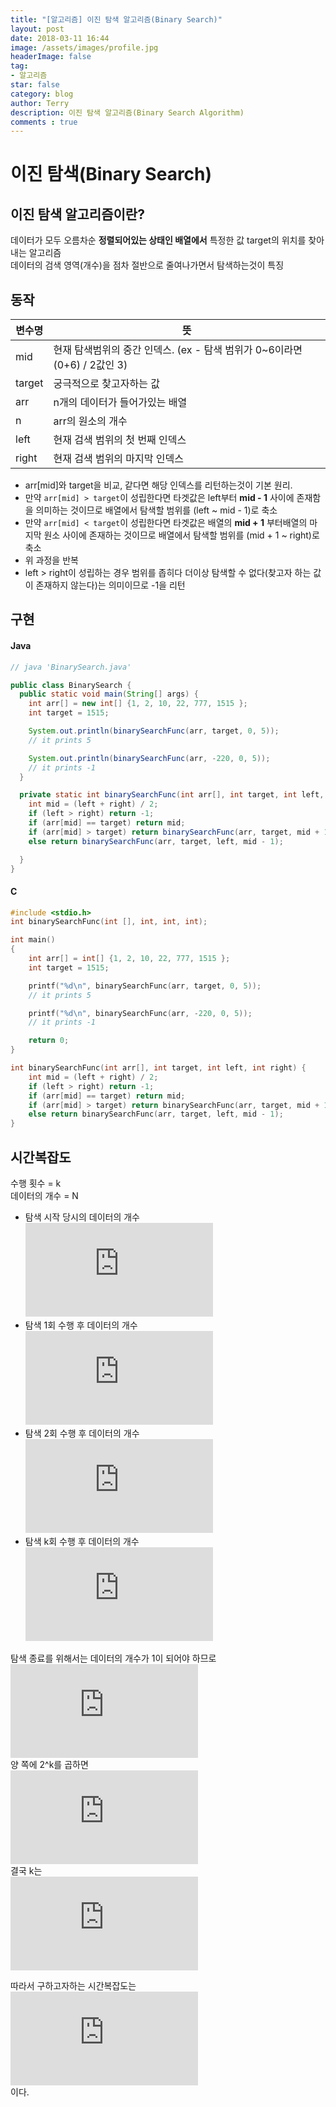 ```yaml
---
title: "[알고리즘] 이진 탐색 알고리즘(Binary Search)"
layout: post
date: 2018-03-11 16:44
image: /assets/images/profile.jpg
headerImage: false
tag:
- 알고리즘
star: false
category: blog
author: Terry
description: 이진 탐색 알고리즘(Binary Search Algorithm)
comments : true
---
```

# 이진 탐색(Binary Search)
## 이진 탐색 알고리즘이란?
데이터가 모두 오름차순 **정렬되어있는 상태인 배열에서** 특정한 값 target의 위치를 찾아내는 알고리즘  
데이터의 검색 영역(개수)을 점차 절반으로 줄여나가면서 탐색하는것이 특징  

## 동작

| 변수명   | 뜻                                                   
| ------ | -------------------------------------------------------------
| mid    | 현재 탐색범위의 중간 인덱스. (ex - 탐색 범위가 0~6이라면 (0+6) / 2값인 3) 
| target | 궁극적으로 찾고자하는 값                                       
| arr    | n개의 데이터가 들어가있는 배열                                   
| n      | arr의 원소의 개수                                         
| left   | 현재 검색 범위의 첫 번째 인덱스                                  
| right  | 현재 검색 범위의 마지막 인덱스                                  

- arr[mid]와 target을 비교, 같다면 해당 인덱스를 리턴하는것이 기본 원리.  
- 만약 `arr[mid] > target`이 성립한다면 타겟값은 left부터 **mid - 1** 사이에 존재함을 의미하는 것이므로 배열에서 탐색할 범위를 (left ~ mid - 1)로 축소
- 만약 `arr[mid] < target`이 성립한다면 타겟값은 배열의 **mid + 1** 부터배열의 마지막 원소 사이에 존재하는 것이므로 배열에서 탐색할 범위를 (mid + 1 ~ right)로 축소
- 위 과정을 반복
- left > right이 성립하는 경우 범위를 좁히다 더이상 탐색할 수 없다(찾고자 하는 값이 존재하지 않는다)는 의미이므로 -1을 리턴

## 구현
#### Java
```java
// java 'BinarySearch.java'

public class BinarySearch {
  public static void main(String[] args) {
    int arr[] = new int[] {1, 2, 10, 22, 777, 1515 };
    int target = 1515;

    System.out.println(binarySearchFunc(arr, target, 0, 5));
    // it prints 5

    System.out.println(binarySearchFunc(arr, -220, 0, 5));
    // it prints -1
  }

  private static int binarySearchFunc(int arr[], int target, int left, int right) {
    int mid = (left + right) / 2;
    if (left > right) return -1;
    if (arr[mid] == target) return mid;
    if (arr[mid] > target) return binarySearchFunc(arr, target, mid + 1, right);
    else return binarySearchFunc(arr, target, left, mid - 1);

  }
}
```
#### C
```c
#include <stdio.h>
int binarySearchFunc(int [], int, int, int);

int main()
{
    int arr[] = int[] {1, 2, 10, 22, 777, 1515 };
    int target = 1515;

    printf("%d\n", binarySearchFunc(arr, target, 0, 5));
    // it prints 5

    printf("%d\n", binarySearchFunc(arr, -220, 0, 5));
    // it prints -1

    return 0;
}

int binarySearchFunc(int arr[], int target, int left, int right) {
    int mid = (left + right) / 2;
    if (left > right) return -1;
    if (arr[mid] == target) return mid;
    if (arr[mid] > target) return binarySearchFunc(arr, target, mid + 1, right);
    else return binarySearchFunc(arr, target, left, mid - 1);
}
```

## 시간복잡도
수행 횟수 = k  
데이터의 개수 = N
  
- 탐색 시작 당시의 데이터의 개수  
  ![](https://latex.codecogs.com/gif.latex?N)  
- 탐색 1회 수행 후 데이터의 개수  
  ![](https://latex.codecogs.com/gif.latex?%5Cfrac%20%7B%201%20%7D%7B%202%20%7D%20N)  
- 탐색 2회 수행 후 데이터의 개수  
  ![](https://latex.codecogs.com/gif.latex?%5Cfrac%20%7B%201%20%7D%7B%202%20%7D%5E2%20N)    
- 탐색 k회 수행 후 데이터의 개수  
  ![](https://latex.codecogs.com/gif.latex?%5Cfrac%20%7B%201%20%7D%7B%202%20%7D%5Ek%20N)  
  
  
탐색 종료를 위해서는 데이터의 개수가 1이 되어야 하므로  
![](https://latex.codecogs.com/gif.latex?%5Cfrac%20%7B%201%20%7D%7B%202%20%7D%20%5E%7B%20k%20%7DN%3D1)  
양 쪽에 2^k를 곱하면  
![](https://latex.codecogs.com/gif.latex?N%3D2%5Ek)  
결국 k는  
![](https://latex.codecogs.com/gif.latex?k%3Dlog_%7B2%7DN)  
  
따라서 구하고자하는 시간복잡도는  
![](https://latex.codecogs.com/gif.latex?O%28logN%29)  
이다.
